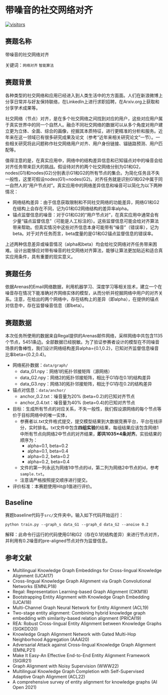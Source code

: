 [visitors-img]: https://visitor-badge.glitch.me/badge?page_id=Xiefeng69.Network-Alignment-Competition
[repo-url]: https://github.com/Xiefeng69/Network-Alignment-Competition

# 带噪音的社交网络对齐

[![visitors][visitors-img]][repo-url]

## 赛题名称
带噪音的社交网络对齐

关键词：`网络对齐` `智能算法`

## 赛题背景
各种类型的社交网络和应用已经进入到人类生活中的方方面面。人们在新浪微博上分享日常并与好友保持联络，在LinkedIn上进行求职招聘，在Arxiv.org上获取和分享学术成果等。

社交网络（节点）对齐，是在多个社交网络之间找到对应的用户，这些对应用户属于真实世界中的同一个自然人。融合不同社交网络的数据可以从多个角度对用户建立更为立体、全面、综合的画像，挖掘其本质特征，进行更精准的分析和服务。近年来在这一领域已有很多研究成果及论文（参考“近年来相关研究论文”一节）。一些相关研究将此问题称作社交网络用户对齐、用户身份链接、锚链路预测、用户匹配等。

值得注意的是，在真实应用中，网络中的结构差异信息和已知锚点对中的噪音会给对齐任务带来巨大的挑战。假设待对齐的两个社交网络分别为G1和G2，nodes(G1)和nodes(G2)分别表示G1和G2的所有节点的集合。为简化任务且不失一般性，这里可假设nodes(G1)=nodes(G2)。对齐任务就是识别G1和G2中属于同一自然人的“用户节点对”。真实应用中的网络差异信息和噪音可以简化为以下两种情况：

+ 网络结构差异：由于信息获取限制和不同社交网络的功能差异，网络G1和G2在结构上会存在不同，记为G1和G2网络结构的差异率alpha。
+ 锚点监督信息的噪音：对于G1和G2的“用户节点对”，在真实应用中通常会有少量“锚点监督信息”（可能是人工标注的）。这些监督信息可能会给对齐算法带来帮助。但真实情况中这些对齐信息本身可能带有“噪音”（错误率），记为beta。对于对齐任务而言，beta度量的是G1和G2锚点监督信息的错误率。

上述两种信息差异或噪音情况（alpha和beta）均会给社交网络对齐任务带来困难。设计出能够应对带有噪音的社交网络对齐算法，能够让算法更加贴近和适合真实应用条件，具有重要的现实意义。

## 赛题任务
依据Arenas的Email网络数据，利用机器学习、深度学习等相关技术，建立一个在噪音存在情况下能准确对齐网络实体的模型，从而分析并挖掘网络中用户的对齐关系。注意，在给出的两个网络中，存在结构上的差异（即alpha），在提供的锚点对信息中，存在监督噪音信息（即beta）。

## 赛题数据
本次任务所使用的数据来自Regal提供的Arenas邮件网络，采样网络中共包含1135个节点，5451条边。全部数据已经脱敏。为了验证参赛者设计的模型在不同噪音场景的鲁棒性，我们设计网络结构差异alpha={0.1,0.2}，已知对齐监督信息噪音比率beta={0.2,0.4}。

+ 网络拓扑数据：`data/graph/`
    + data_G1.npy：网络1的拓扑邻接矩阵（源网络）
    + data_G2.npy：网络2的拓扑邻接矩阵，相比于G1存在0.1的结构差异
    + data_G3.npy：网络3的拓扑邻接矩阵，相比于G1存在0.2的结构差异
+ 锚点对信息：`data/anchor/`
    + anchor_0.2.txt：噪音量为20% (beta=0.2)的已知对齐节点
    + anchor_0.4.txt：噪音量为40% (beta=0.4)的已知对齐节点
+ 目标：生成所有节点的对应关系，不失一般性，我们假设源网络的每个节点等价于目标网络中的唯一实体，
    + 参赛者以.txt文件格式提交，提交模型结果到大数据竞赛平台，平台在线评分，实时排名。txt文件中包含**四组实验**的结果，每组结果应该包含网络1中所有节点向网络2中节点的对齐结果，**即共1035×4条对齐**。实验结果的顺序为：
        + alpha=0.1, beta=0.2
        + alpha=0.1, beta=0.4
        + alpha=0.2, beta=0.2
        + alpha=0.2, beta=0.4
    + 文件的第一列永远为网络1中节点的id，第二列为网络2中节点的id，参考`sample.txt`。
    + 注意请严格按照提交顺序进行提交。
+ 评价标准：本赛题使用Hit@1值进行评价。

## Baseline
赛题baseline代码于`src/`文件夹中。输入如下代码开始运行：

```shell
python train.py --graph_s data_G1 --graph_d data_G2 --anoise 0.2
```

解释：此命令行运行的代码使用G1和G2（存在0.1的结构差异）来进行节点对齐，并利用有0.2噪音的pre-aligned节点对作为监督信息。

## 参考文献
+ Multilingual Knowledge Graph Embeddings for Cross-lingual Knowledge Alignment (IJCAI17)
+ Cross-lingual Knowledge Graph Alignment via Graph Convolutional Networks (EMNLP18)
+ Regal: Representation Learning-based Graph Alignment (CIKM18)
+ Bootstrapping Entity Alignment with Knowledge Graph Embedding (IJCAI18)
+ Multi-Channel Graph Neural Network for Entity Alignment (ACL19)
+ Two-stage entity alignment: Combining hybrid knowledge graph embedding with similarity-based relation alignment (PRICAI19)
+ REA: Robust Cross-lingual Entity Alignment between Knowledge Graphs (SIGKDD20)
+ Knowledge Graph Alignment Network with Gated Multi-Hop Neighborhood Aggregation (AAAI20)
+ Adversarial Attack against Cross-lingual Knowledge Graph Alignment (EMNLP21)
+ Make It Easy-An Effective End-to-End Entity Alignment Framework (SIGIR21)
+ Graph Alignment with Noisy Supervision (WWW22)
+ Multilingual Knowledge Graph Completion with Self-Supervised Adaptive Graph Alignment (ACL22)
+ A comprehensive survey of entity alignment for knowledge graphs (AI Open 2021)